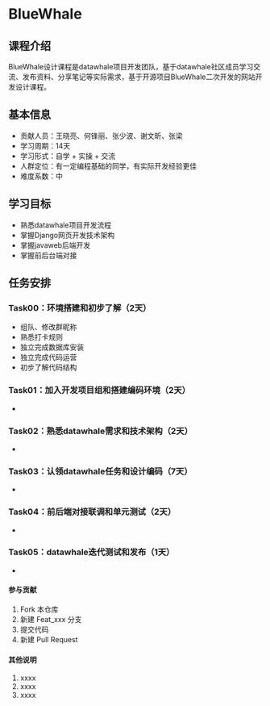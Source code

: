 # BlueWhale

## 课程介绍

BlueWhale设计课程是datawhale项目开发团队，基于datawhale社区成员学习交流、发布资料、分享笔记等实际需求，基于开源项目BlueWhale二次开发的网站开发设计课程。


## 基本信息

- 贡献人员：王晓亮、何锋丽、张少波、谢文昕、张梁
- 学习周期：14天
- 学习形式：自学 + 实操 + 交流
- 人群定位：有一定编程基础的同学，有实际开发经验更佳
- 难度系数：中


## 学习目标

- 熟悉datawhale项目开发流程
- 掌握Django网页开发技术架构
- 掌握javaweb后端开发
- 掌握前后台端对接

## 任务安排

### Task00：环境搭建和初步了解（2天）

- 组队、修改群昵称
- 熟悉打卡规则
- 独立完成数据库安装
- 独立完成代码运营
- 初步了解代码结构

### Task01：加入开发项目组和搭建编码环境（2天）
- 
### Task02：熟悉datawhale需求和技术架构（2天）
- 
### Task03：认领datawhale任务和设计编码（7天）
- 
### Task04：前后端对接联调和单元测试（2天）
- 
### Task05：datawhale迭代测试和发布（1天）
- 


#### 参与贡献

1.  Fork 本仓库
2.  新建 Feat_xxx 分支
3.  提交代码
4.  新建 Pull Request


#### 其他说明

1.  xxxx
2.  xxxx
3.  xxxx
